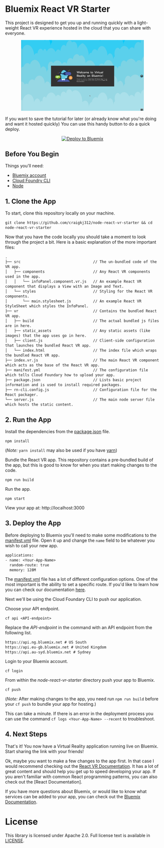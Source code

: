 # Bluemix React VR Starter

This project is designed to get you up and running quickly with a light-weight React VR experience hosted in the cloud that you can share with everyone.

<p align="center">
  <img src="readme_img/example-run.gif" width="400">
</p>

If you want to save the tutorial for later (or already know what you're doing and want it hosted quickly) You can use this handy button to do a quick deploy.

<p align="center">
    <a href="https://bluemix.net/deploy?repository=https://github.com/craigkj312/node-react-vr-starter&branch=master"><img src="https://bluemix.net/deploy/button.png" alt="Deploy to Bluemix" target="_blank"></a>
</p>

## Before You Begin

Things you'll need:
* [Bluemix account](https://console.ng.bluemix.net/registration/)
* [Cloud Foundry CLI](https://github.com/cloudfoundry/cli#downloads)
* [Node](https://nodejs.org/en/)

## 1. Clone the App

To start, clone this repository locally on your machine.

  ```
  git clone https://github.com/craigkj312/node-react-vr-starter && cd node-react-vr-starter
  ```

Now that you have the code locally you should take a moment to look through the project a bit. Here is a basic explanation of the more important files:

```
.
├── src                                 // The un-bundled code of the VR app.
│   ├── components                      // Any React VR components used in the app.
│   │   └── infoPanel.component.vr.js   // An example React VR component that displays a View with an Image and Text.
│   └── styles                          // Styling for the React VR components.
│       └── main.stylesheet.js          // An example React VR StyleSheet which styles the InfoPanel.
├── vr                                  // Contains the bundled React VR app.
│   ├── build                           // The actual bundled js files are in here.
│   ├── static_assets                   // Any static assets (like images) that the app uses go in here.
│   ├── client.js                       // Client-side configuration that launches the bundled React VR app.
│   └── index.html                      // The index file which wraps the bundled React VR app.
├── index.vr.js                         // The main React VR component which acts as the base of the React VR app.
├── manifest.yml                        // The configuration file which tells Cloud Foundary how to upload your app.
├── package.json                        // Lists basic project information and is used to install required packages.
├── rn-cli.config.js                    // Configuration file for the React packager. 
└── server.js                           // The main node server file which hosts the static content.
```

## 2. Run the App

Install the dependencies from the [package.json](https://docs.npmjs.com/files/package.json) file.
  ```
  npm install
  ```
(_Note:_ `yarn install` may also be used if you have [yarn](https://yarnpkg.com/en/))

Bundle the React VR app. This repository contains a pre-bundled build of the app, but this is good to know for when you start making changes to the code.
  ```
  npm run build
  ```

Run the app.
  ```
  npm start  
  ```

View your app at: http://localhost:3000

## 3. Deploy the App

Before deploying to Bluemix you'll need to make some modifications to the [manifest.yml](mainfest.yml) file. Open it up and change the `name` field to be whatever you wish to call your new app.
 
 ```
 applications:
 - name: <Your-App-Name>
   random-route: true
   memory: 128M
 ```

The [manifest.yml](mainfest.yml) file has a lot of different configuration options. One of the most important is the ability to set a specific route. If you'd like to learn how you can check our documentation [here](https://console.bluemix.net/docs/manageapps/depapps.html#appmanifest).

Next we'll be using the Cloud Foundary CLI to push our application.

Choose your API endpoint.
   ```
   cf api <API-endpoint>
   ```

Replace the *API-endpoint* in the command with an API endpoint from the following list.
  ```
  https://api.ng.bluemix.net # US South
  https://api.eu-gb.bluemix.net # United Kingdom
  https://api.au-syd.bluemix.net # Sydney
  ```

Login to your Bluemix account.

  ```
  cf login
  ```

From within the *node-react-vr-starter* directory push your app to Bluemix.
  ```
  cf push
  ```
(_Note:_ After making changes to the app, you need run `npm run build` before your `cf push` to bundle your app for hosting.)

This can take a minute. If there is an error in the deployment process you can use the command `cf logs <Your-App-Name> --recent` to troubleshoot.

## 4. Next Steps

That's it! You now have a Virtual Reality application running live on Bluemix. Start sharing the link with your friends!

Ok, maybe you want to make a few changes to the app first. In that case I would recommend checking out the [React VR Documentation](https://facebook.github.io/react-vr/docs/getting-started.html). It has a lot of great content and should help you get up to speed developing your app. If you aren't familiar with common React programming patterns, you can also check out the [React Documentation].

If you have more questions about Bluemix, or would like to know what services can be added to your app, you can check out the [Bluemix Documentation](https://console.bluemix.net/docs/).

# License
This library is licensed under Apache 2.0. Full license text is
available in [LICENSE](LICENSE).